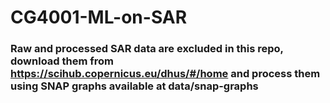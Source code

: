 # CG4001-ML-on-SAR

### Raw and processed SAR data are excluded in this repo, download them from https://scihub.copernicus.eu/dhus/#/home and process them using SNAP graphs available at data/snap-graphs
